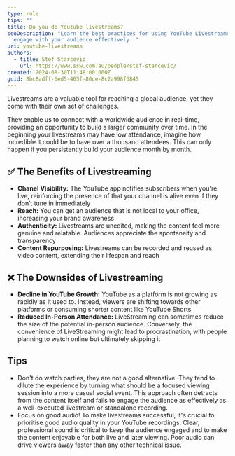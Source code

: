 ```yaml
---
type: rule
tips: ""
title: Do you do Youtube livestreams?
seoDescription: "Learn the best practices for using YouTube Livestreams to
  engage with your audience effectively. "
uri: youtube-livestreams
authors:
  - title: Stef Starcevic
    url: https://www.ssw.com.au/people/stef-starcevic/
created: 2024-08-30T11:48:00.000Z
guid: 8bc8adff-6ed5-465f-80ce-8c2a998f6845
---
```

Livestreams are a valuable tool for reaching a global audience, yet they come with their own set of challenges. 

They enable us to connect with a worldwide audience in real-time, providing an opportunity to build a larger community over time. In the beginning your livestreams may have low attendance, imagine how incredible it could be to have over a thousand attendees. This can only happen if you persistently build your audience month by month. 

## ✅ The Benefits of Livestreaming

* **Chanel Visibility:** The YouTube app notifies subscribers when you're live, reinforcing the presence of that your channel is alive even if they don’t tune in immediately
* **Reach:** You can get an audience that is not local to your office, increasing your brand awareness
* **Authenticity:** Livestreams are unedited, making the content feel more genuine and relatable. Audiences appreciate the spontaneity and transparency
* **Content Repurposing:** Livestreams can be recorded and reused as video content, extending their lifespan and reach

## ❌ The Downsides of Livestreaming

* **Decline in YouTube Growth:** YouTube as a platform is not growing as rapidly as it used to. Instead, viewers are shifting towards other platforms or consuming shorter content like YouTube Shorts
* **Reduced In-Person Attendance:** LiveStreaming can sometimes reduce the size of the potential in-person audience. Conversely, the convenience of LiveStreaming might lead to procrastination, with people planning to watch online but ultimately skipping it

## Tips

* Don't do watch parties, they are not a good alternative. They tend to dilute the experience by turning what should be a focused viewing session into a more casual social event. This approach often detracts from the content itself and fails to engage the audience as effectively as a well-executed livestream or standalone recording.
* Focus on good audio! To make livestreams successful, it's crucial to prioritise good audio quality in your YouTube recordings. Clear, professional sound is critical to keep the audience engaged and to make the content enjoyable for both live and later viewing. Poor audio can drive viewers away faster than any other technical issue.

